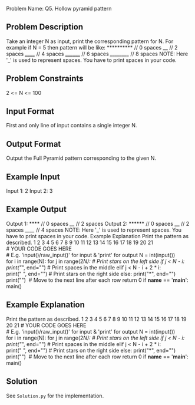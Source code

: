 Problem Name: Q5. Hollow pyramid pattern

## Problem Description

Take an integer N as input, print the corresponding pattern for N.
For example if N = 5 then pattern will be like:
********** // 0 spaces
****__**** // 2 spaces
***____*** // 4 spaces
**______** // 6 spaces
*________* // 8 spaces
NOTE: Here '_' is used to represent spaces. You have to print spaces in your code.

## Problem Constraints

2 <= N <= 100

## Input Format

First and only line of input contains a single integer N.

## Output Format

Output the Full Pyramid pattern corresponding to the given N.

## Example Input

Input 1:
2
Input 2:
3

## Example Output

Output 1:
**** // 0 spaces
*__* // 2 spaces
Output 2:
****** // 0 spaces
**__** // 2 spaces
*____* // 4 spaces
NOTE: Here '_' is used to represent spaces. You have to print spaces in your code.
Example Explanation
Print the pattern as described.
1
2
3
4
5
6
7
8
9
10
11
12
13
14
15
16
17
18
19
20
21
# YOUR CODE GOES HERE
# E.g. 'input()/raw_input()' for input & 'print' for output
N = int(input())
for i in range(N):
for j in range(2*N):
# Print stars on the left side
if j < N - i:
print("*", end="")
# Print spaces in the middle
elif j < N - i + 2 * i:
print(" ", end="")
# Print stars on the right side
else:
print("*", end="")
print("")  # Move to the next line after each row
return 0
if __name__ == '__main__':
main()
>

## Example Explanation

Print the pattern as described.
1
2
3
4
5
6
7
8
9
10
11
12
13
14
15
16
17
18
19
20
21
# YOUR CODE GOES HERE
# E.g. 'input()/raw_input()' for input & 'print' for output
N = int(input())
for i in range(N):
for j in range(2*N):
# Print stars on the left side
if j < N - i:
print("*", end="")
# Print spaces in the middle
elif j < N - i + 2 * i:
print(" ", end="")
# Print stars on the right side
else:
print("*", end="")
print("")  # Move to the next line after each row
return 0
if __name__ == '__main__':
main()
>

## Solution

See `Solution.py` for the implementation.